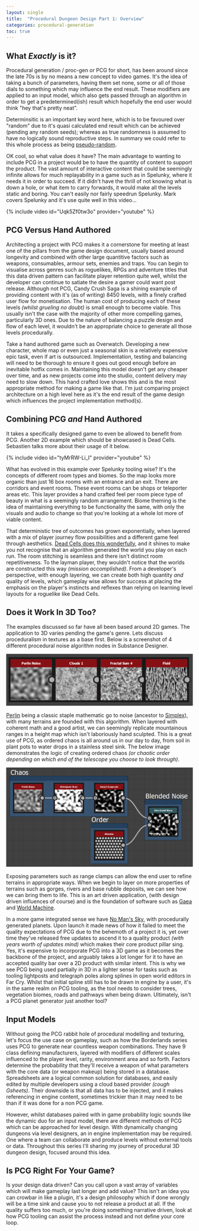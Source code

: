 ```yaml
---
layout: single
title:  "Procedural Dungeon Design Part 1: Overview"
categories: procedural-generation
toc: true
---
```

## What *Exactly* is it?

Procedural generation / proc-gen or PCG for short, has been around since the late 70s is by no means a new concept to video games. It's the idea of taking a bunch of parameters, having them set none, some or all of those dials to something which may influence the end result. These modifiers are applied to an input model, which also gets passed through an algorithm in order to get a predetermined(ish) result which hopefully the end user would think "hey that's pretty neat".

Determinsitic is an important key word here, which is to be favoured over "random" due to it's quasi calculated end result which can be achieved (pending any random seeds); whereas as true randomness is assumed to have no logically sound reproductive steps. In summary we could refer to this whole process as being [pseudo-random](https://en.wikipedia.org/wiki/Pseudorandom_number_generator).

OK cool, so what value does it have? The main advantage to wanting to include PCG in a project would be to have the quantity of content to support the product. The vast amount of interactive content that could be seemingly infinite allows for much replayability in a game such as in Spelunky, where it needs it in order to succeed. If it didn't have the thrill of not knowing what is down a hole, or what item to carry forwards, it would make all the levels static and boring. You can't easily nor fairly speedrun Spelunky. Mark covers Spelunky and it's use quite well in this video...

{% include video id="Uqk5Zf0tw3o" provider="youtube" %}

## PCG Versus Hand Authored

Architecting a project with PCG makes it a cornerstone for meeting at least one of the pillars from the game design document, usually based around longevity and combined with other large quantitive factors such as weapons, consumables, armour sets, enemies and traps. You can begin to visualise across genres such as roguelikes, RPGs and adventure titles that this data driven pattern can facilitate player retention quite well, whilst the developer can continue to satiate the desire a gamer could want post release. Although not PCG, Candy Crush Saga is a shining example of providing content with it's (as of writing) 8450 levels, with a finely crafted user flow for monetisation. The human cost of producing each of these levels *(whilst grueling no doubt)* is small enough to become viable. This usually isn't the case with the majority of other more compelling games, particularly 3D ones. Due to the nature of balancing a puzzle design and flow of each level, it wouldn't be an appropriate choice to generate all those levels procedurally.

Take a hand authored game such as Overwatch. Developing a new character, whole map or even just a seasonal skin is a relatively expensive epic task, even if art is outsourced. Implementation, testing and balancing will need to be thorough to ensure it goes out good enough before an inevitable hotfix comes in. Maintaining this model doesn't get any cheaper over time, and as new projects come into the studio, content delivery may need to slow down. This hand crafted love shows this and is the most appropriate method for making a game like that. I'm just comparing project architecture on a high level here as it's the end result of the game design which influences the project implementation method(s).

## Combining PCG *and* Hand Authored

It takes a specifically designed game to even be allowed to benefit from PCG. Another 2D example which should be showcased is Dead Cells. Sebastien talks more about their usage of it below.

{% include video id="tyMrRW-Li_I" provider="youtube" %}

What has evolved in this example over Spelunky tooling wise? It's the concepts of different room types and biomes. So the map looks more organic than just 16 box rooms with an entrance and an exit. There are corridors and event rooms. These event rooms can be shops or teleporter areas etc. This layer provides a hand crafted feel per room piece type of beauty in what is a seemingly random arrangement. Biome theming is the idea of maintaining everything to be functionality the same, with only the visuals and audio to change so that you're looking at a whole lot more of viable content.

That deterministic tree of outcomes has grown exponentially, when layered with a mix of player journey flow possibilities and a different game feel through aesthetics. [Dead Cells does this wonderfully](https://www.gamasutra.com/blogs/SebastienBENARD/20170329/294642/Building_the_Level_Design_of_a_procedurally_generated_Metroidvania_a_hybrid_approach.php), and it shines to make you not recognise that an algorithm generated the world you play on each run. The room stitching is seamless and there isn't distinct room repetitiveness. To the layman player, they wouldn't notice that the worlds are constructed this way *(mission accomplished)*. From a developer's perspective, with enough layering, we can create both high quantity *and* quality of levels, which gameplay wise allows for success at placing the emphasis on the player's instincts and reflexes than relying on learning level layouts for a roguelike like Dead Cells.

## Does it Work In 3D Too?

The examples discussed so far have all been based around 2D games. The application to 3D varies pending the game's genre. Lets discuss proceduralism in textures as a base first. Below is a screenshot of 4 different procedural noise algorithm nodes in Substance Designer.

![Alt](\assets\images\2020-12-27-dungeon-maker-1\noises.png "Procedural noise examples")

[Perlin](https://en.wikipedia.org/wiki/Perlin_noise) being a classic staple mathematic go to noise (ancestor to [Simplex](https://en.wikipedia.org/wiki/Simplex_noise)), with many terrains are founded with this algorithm. When layered with coherent math and a good artist, we can seemingly replicate mountainous ranges in a height map which isn't laboriously hand sculpted. This is a great use of PCG, as ordered chaos is all around us in our day to day, from soil in plant pots to water drops in a stainless steel sink. The below image demonstrates the logic of creating ordered chaos *(or chaotic order depending on which end of the telescope you choose to look through)*.

![Alt](\assets\images\2020-12-27-dungeon-maker-1\blendedNoise.png "Chaos and order together")

Exposing parameters such as range clamps can allow the end user to refine terrains in appropriate ways. When we begin to layer on more properties of terrains such as gorges, rivers and base rubble deposits, we can see how we can bring them to life. This is an art driven application, (with design driven influences of course) and is the foundation of software such as [Gaea](https://quadspinner.com/) and [World Machine](https://www.world-machine.com/).

In a more game integrated sense we have [No Man's Sky](https://store.steampowered.com/app/275850/No_Mans_Sky/), with procedurally generated planets. Upon launch it made news of how it failed to meet the quality expectations of PCG due to the behemoth of a project it is, yet over time they've released free updates to ascend it to a quality product *(with years worth of updates mind)* which makes their core product pillar sing. Yes, it's expensive to incorporate PCG into a 3D game as it becomes the backbone of the project, and arguably takes a lot longer for it to have an accepted quality bar over a 2D product with similar intent. This is why we see PCG being used partially in 3D in a lighter sense for tasks such as tooling lightposts and telegraph poles along splines in open world editors in Far Cry. Whilst that initial spline still has to be drawn in engine by a user, it's in the same realm on PCG tooling, as the tool needs to consider trees, vegetation biomes, roads and pathways when being drawn. Ultimately, isn't a PCG planet generator just another tool?

## Input Models

Without going the PCG rabbit hole of procedural modelling and texturing, let's focus the use case on gameplay, such as how the Borderlands series uses PCG to generate near countless weapon combinations. They have 9 class defining manufacturers, layered with modifiers of different scales influenced to the player level, rarity, environment area and so forth. Factors determine the probability that they'll receive a weapon of what parameters with the core data (or weapon makeup) being stored in a database. Spreadsheets are a logical common solution for databases, and easily edited by multiple developers using a cloud based provider *(cough Gsheets)*. Their downside is that all data has to be injected, and it makes referencing in engine content, sometimes trickier than it may need to be than if it was done for a non PCG game.

However, whilst databases paired with in game probability logic sounds like the dynamic duo for an input model, there are different methods of PCG which can be approached for level design. With dynamically changing dungeons via level designers, an in engine implementation may be required. One where a team can collaborate and produce levels without external tools or data. Throughout this series I'll sharing my journey of procedural 3D dungeon design, focused around this idea.

## Is PCG Right For Your Game?

Is your design data driven? Can you call upon a vast array of variables which will make gameplay last longer and add value? This isn't an idea you can crowbar in like a plugin, it's a design philosophy which if done wrongly will be a time sink and cause you to not release a product at all. If the quality suffers too much, or you're doing something narrative driven, look at how PCG tooling can assist the process instead and not define your core loop.
